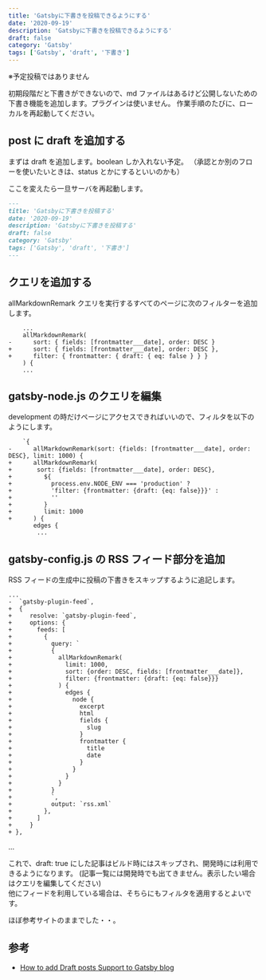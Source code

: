 ```yaml
---
title: 'Gatsbyに下書きを投稿できるようにする'
date: '2020-09-19'
description: 'Gatsbyに下書きを投稿できるようにする'
draft: false
category: 'Gatsby'
tags: ['Gatsby', 'draft', '下書き']
---
```


※予定投稿ではありません

初期段階だと下書きができないので、md ファイルはあるけど公開しないための下書き機能を追加します。プラグインは使いません。
作業手順のたびに、ローカルを再起動してください。

## post に draft を追加する

まずは draft を追加します。boolean しか入れない予定。
（承認とか別のフローを使いたいときは、status とかにするといいのかも）

ここを変えたら一旦サーバを再起動します。

```textd:title=2020_09_19_draft.md
---
title: 'Gatsbyに下書きを投稿する'
date: '2020-09-19'
description: 'Gatsbyに下書きを投稿する'
draft: false
category: 'Gatsby'
tags: ['Gatsby', 'draft', '下書き']
---
```

## クエリを追加する

allMarkdownRemark クエリを実行するすべてのページに次のフィルターを追加します。

```text
    ...
    allMarkdownRemark(
-      sort: { fields: [frontmatter___date], order: DESC }
+      sort: { fields: [frontmatter___date], order: DESC },
+      filter: { frontmatter: { draft: { eq: false } } }
    ) {
    ...
```

## gatsby-node.js のクエリを編集

development の時だけページにアクセスできればいいので、フィルタを以下のようにします。

```text
    `{
-      allMarkdownRemark(sort: {fields: [frontmatter___date], order: DESC}, limit: 1000) {
+      allMarkdownRemark(
+       sort: {fields: [frontmatter___date], order: DESC},
+         ${
+           process.env.NODE_ENV === 'production' ?
+           'filter: {frontmatter: {draft: {eq: false}}}' :
+           ''
+         }
+         limit: 1000
+      ) {
       edges {
        ...

```

## gatsby-config.js の RSS フィード部分を追加

RSS フィードの生成中に投稿の下書きをスキップするように追記します。

```
...
-  `gatsby-plugin-feed`,
+  {
+     resolve: `gatsby-plugin-feed`,
+     options: {
+       feeds: [
+         {
+           query: `
+           {
+             allMarkdownRemark(
+               limit: 1000,
+               sort: {order: DESC, fields: [frontmatter___date]},
+               filter: {frontmatter: {draft: {eq: false}}}
+             ) {
+               edges {
+                 node {
+                   excerpt
+                   html
+                   fields {
+                     slug
+                   }
+                   frontmatter {
+                     title
+                     date
+                   }
+                 }
+               }
+             }
+           }
+           `,
+           output: `rss.xml`
+         },
+       ]
+     }
+ },

```

...

これで、draft: true にした記事はビルド時にはスキップされ、開発時には利用できるようになります。
(記事一覧には開発時でも出てきません。表示したい場合はクエリを編集してください)  
他にフィードを利用している場合は、そちらにもフィルタを適用するとよいです。

ほぼ参考サイトのままでした・・。

## 参考

- [How to add Draft posts Support to Gatsby blog](https://geekscreed.com/blog/draft-post-support-on-gatsby-blog/)
